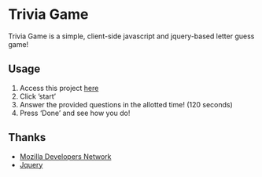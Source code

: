 # Trivia Game

Trivia Game is a simple, client-side javascript and jquery-based letter guess game! 

## Usage

1. Access this project [here](http://happyliltrees.github.io/TriviaGame)
2. Click ’start’
3. Answer the provided questions in the allotted time! (120 seconds)
4. Press ‘Done’ and see how you do!

## Thanks

* [Mozilla Developers Network](https://developer.mozilla.org/en-US/docs/Web/javascript)
* [Jquery](https://jquery.com)
